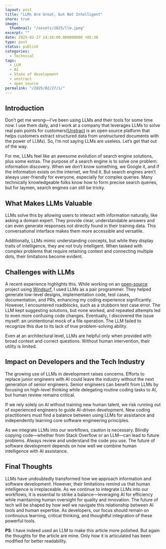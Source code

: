 ```yaml
---
layout: post
title: "LLMs Are Great, but Not Intelligent"
share: true
image:
  thumbnail: "/assets/2025/llm.jpeg"
excerpt: ""
date: 2025-02-27 14:26:00.000000000 +05:30
type: post
status: publish
categories:
  - Technical
tags:
  - LLM
  - AI
  - State of development
  - unstract
  - open source
permalink: "/2025/02/27/1/"
---
```


## Introduction
Don’t get me wrong—I've been using LLMs and their tools for some time now. I use them daily, and I work at a company that leverages LLMs to solve real pain points for customers([Unstract](https://github.com/Zipstack/unstract) is an open source platform that helps customers extract structured data from unstructured documents with the power of LLMs). So, I’m not saying LLMs are useless. Let’s get that out of the way.

For me, LLMs feel like an awesome evolution of search engine solutions, plus some extras. The purpose of a search engine is to solve one problem: information discovery. When we don’t know something, we Google it, and if the information exists on the internet, we find it. But search engines aren’t always user-friendly for everyone, especially for complex queries. Many technically knowledgeable folks know how to form precise search queries, but for laymen, search engines can still be tricky.

## What Makes LLMs Valuable
LLMs solve this by allowing users to interact with information naturally, like asking a domain expert. They provide clear, understandable answers and can even generate responses not directly found in their training data. This conversational interface makes them more accessible and versatile.

Additionally, LLMs mimic understanding concepts, but while they display traits of intelligence, they are not truly intelligent. When tasked with complex problems that require retaining context and connecting multiple dots, their limitations become evident.

## Challenges with LLMs
A recent experience highlights this. While working on an [open-source](https://github.com/Zipstack/helm-values-manager) project using [Windsurf](https://codeium.com/windsurf), I used LLMs as a pair programmer. They helped generate low-level designs, implementation code, test cases, documentation, and PRs, enhancing my coding experience significantly. However, I encountered roadblocks, such as a stubborn test case error. The LLM kept suggesting solutions, but none worked, and repeated attempts led to even more confusing code changes. Eventually, I discovered the issue myself: an unintentional mock of a file operation. The LLM failed to recognize this due to its lack of true problem-solving ability.

Even at an architectural level, LLMs are helpful only when provided with broad context and correct questions. Without human intervention, their utility is limited.

## Impact on Developers and the Tech Industry
The growing use of LLMs in development raises concerns. Efforts to replace junior engineers with AI could leave the industry without the next generation of senior engineers. Senior engineers can benefit from LLMs by focusing on high-level thinking while delegating routine coding tasks to AI, but human review remains critical.

If we rely solely on AI without training new human talent, we risk running out of experienced engineers to guide AI-driven development. New coding practitioners must find a balance between using LLMs for assistance and independently learning core software engineering principles.

As we integrate LLMs into our workflows, caution is necessary. Blindly copying code—whether from Stack Overflow or an LLM—can lead to future problems. Always review and understand the code you use. The future of software development depends on how well we combine human intelligence with AI assistance.


## Final Thoughts
LLMs have undoubtedly transformed how we approach information and software development. However, their limitations remind us that human intelligence is irreplaceable. As we continue to integrate LLMs into our workflows, it is essential to strike a balance—leveraging AI for efficiency while maintaining human oversight for quality and innovation. The future of tech will be shaped by how well we navigate this relationship between AI tools and human expertise. As developers, our focus should remain on continuous learning, critical thinking, and thoughtful integration of these powerful tools.


**PS**: I have indeed used an LLM to make this article more polished. But again the thoughts for the article are mine. Only how it is articulated has been modified for better readability.


